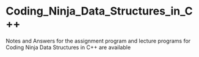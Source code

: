 # Coding_Ninja_Data_Structures_in_C++
 Notes and Answers for the assignment program and lecture programs for Coding Ninja Data Structures in C++ are available 
